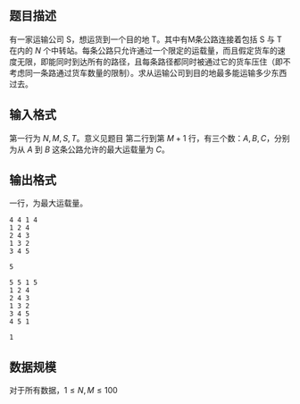 ## 题目描述

有一家运输公司 S，想运货到一个目的地 T。其中有M条公路连接着包括 S 与 T 在内的 $N$ 个中转站。每条公路只允许通过一个限定的运载量，而且假定货车的速度无限，即能同时到达所有的路径，且每条路径都同时被通过它的货车压住（即不考虑同一条路通过货车数量的限制）。求从运输公司到目的地最多能运输多少东西过去。

## 输入格式

第一行为 $N,M,S,T$。意义见题目
第二行到第 $M+1$ 行，有三个数：$A,B,C$，分别为从 $A$ 到 $B$ 这条公路允许的最大运载量为 $C$。

## 输出格式

一行，为最大运载量。

```input1
4 4 1 4
1 2 4
2 4 3
1 3 2
3 4 5
```
```output1
5
```
```intput2
5 5 1 5
1 2 4
2 4 3
1 3 2
3 4 5
4 5 1
```
```output2
1
```

## 数据规模

对于所有数据，$1\le N,M\le100$
